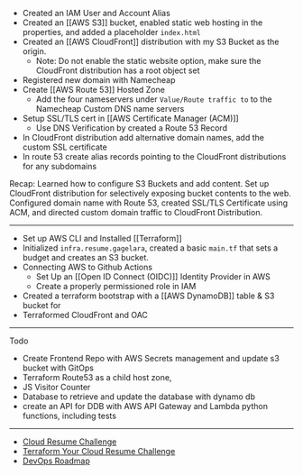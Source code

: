 - Created an IAM User and Account Alias
- Created an [[AWS S3]] bucket, enabled static web hosting in the properties, and added a placeholder `index.html`
- Created an [[AWS CloudFront]] distribution with my S3 Bucket as the origin. 
	- Note: Do not enable the static website option, make sure the CloudFront distribution has a root object set 
- Registered new domain with Namecheap
- Create [[AWS Route 53]] Hosted Zone
	- Add the four nameservers under `Value/Route traffic to` to the Namecheap Custom DNS name servers
- Setup SSL/TLS cert in [[AWS Certificate Manager (ACM)]] 
	- Use DNS Verification by created a Route 53 Record
- In CloudFront distribution add alternative domain names, add the custom SSL certificate
- In route 53 create alias records pointing to the CloudFront distributions for any subdomains

Recap: Learned how to configure S3 Buckets and add content. Set up CloudFront distribution for selectively exposing bucket contents to the web. Configured domain name with Route 53, created SSL/TLS Certificate using ACM, and directed custom domain traffic to CloudFront Distribution. 

---

- Set up AWS CLI and Installed [[Terraform]] 
- Initialized `infra.resume.gagelara`, created a basic `main.tf` that sets a budget and creates an S3 bucket. 
- Connecting AWS to Github Actions
	- Set Up an [[Open ID Connect (OIDC)]] Identity Provider in AWS
	- Create a properly permissioned role in IAM
- Created a terraform bootstrap with a [[AWS DynamoDB]] table & S3 bucket for 
- Terraformed CloudFront and OAC

---

Todo
- Create Frontend Repo with AWS Secrets management and update s3 bucket with GitOps
- Terraform Route53 as a child host zone, 
- JS Visitor Counter
- Database to retrieve and update the database with dynamo db
- create an API for DDB with AWS API Gateway and Lambda python functions, including tests


---
- [Cloud Resume Challenge](https://cloudresumechallenge.dev/docs/the-challenge/aws/)
- [Terraform Your Cloud Resume Challenge](https://cloudresumechallenge.dev/docs/extensions/terraform-getting-started/)
- [DevOps Roadmap](https://roadmap.sh/devops)

